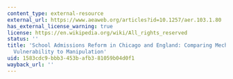 ```yaml
---
content_type: external-resource
external_url: https://www.aeaweb.org/articles?id=10.1257/aer.103.1.80
has_external_license_warning: true
license: https://en.wikipedia.org/wiki/All_rights_reserved
status: ''
title: 'School Admissions Reform in Chicago and England: Comparing Mechanisms by their
  Vulnerability to Manipulation'
uid: 1583cdc9-bbb3-453b-afb3-81059b04d0f1
wayback_url: ''
---
```

